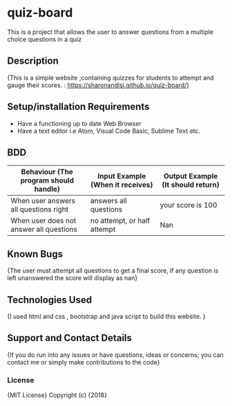 # quiz-board
This is a project that allows the user to answer questions from a multiple choice questions in a quiz
## Description
{This is a simple website ;containing quizzes for students to attempt and gauge their scores.  : https://sharonandisi.github.io/quiz-board/}
##  Setup/installation Requirements
* Have a functioning up to date Web Browser
* Have a text editor i.e Atom, Visual Code Basic, Sublime Text etc.
## BDD
Behaviour (The program should handle)| Input Example (When it receives) | Output Example (It should return)
----------------------------------| ------------- | -------------
When user answers all questions right |answers all questions | your score is 100
When user does not answer all questions | no attempt, or half attempt | Nan
## Known Bugs
{The user must attempt all questions to get a final score, if any question is left unanswered the score will display as nan}
## Technologies Used
{I used html and css , bootstrap and java script to build this website. }
## Support and Contact Details
{If you do run into any issues or have questions, ideas or concerns; you can contact me or simply make contributions to the code}
### License
{MIT License}
Copyright (c) {2018} 
